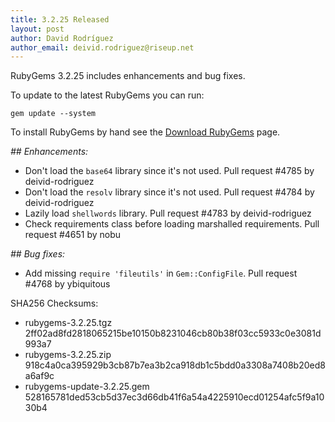 ```yaml
---
title: 3.2.25 Released
layout: post
author: David Rodríguez
author_email: deivid.rodriguez@riseup.net
---
```


RubyGems 3.2.25 includes enhancements and bug fixes.

To update to the latest RubyGems you can run:

    gem update --system

To install RubyGems by hand see the [Download RubyGems][download] page.


_## Enhancements:_

* Don't load the `base64` library since it's not used. Pull request #4785
  by deivid-rodriguez
* Don't load the `resolv` library since it's not used. Pull request #4784
  by deivid-rodriguez
* Lazily load `shellwords` library. Pull request #4783 by deivid-rodriguez
* Check requirements class before loading marshalled requirements. Pull
  request #4651 by nobu

_## Bug fixes:_

* Add missing `require 'fileutils'` in `Gem::ConfigFile`. Pull request
  #4768 by ybiquitous


SHA256 Checksums:

* rubygems-3.2.25.tgz  
  2ff02ad8fd2818065215be10150b8231046cb80b38f03cc5933c0e3081d993a7
* rubygems-3.2.25.zip  
  918c4a0ca395929b3cb87b7ea3b2ca918db1c5bdd0a3308a7408b20ed8a6af9c
* rubygems-update-3.2.25.gem  
  528165781ded53cb5d37ec3d66db41f6a54a4225910ecd01254afc5f9a1030b4


[download]: https://rubygems.org/pages/download

